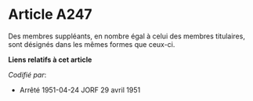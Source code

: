 # Article A247

Des membres suppléants, en nombre égal à celui des membres titulaires, sont désignés dans les mêmes formes que ceux-ci.

**Liens relatifs à cet article**

_Codifié par_:

  - Arrêté 1951-04-24 JORF 29 avril 1951

